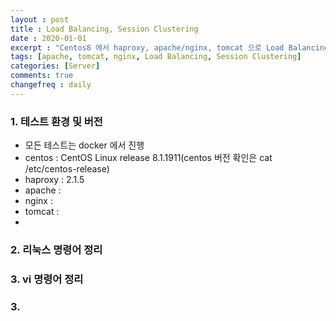 ```yaml
---
layout : post
title : Load Balancing, Session Clustering
date : 2020-01-01
excerpt : "Centos8 에서 haproxy, apache/nginx, tomcat 으로 Load Balancing, Session Clustering 환경 구축하기"
tags: [apache, tomcat, nginx, Load Balancing, Session Clustering]
categories: [Server]
comments: true
changefreq : daily
---
```


### 1. 테스트 환경 및 버전  
- 모든 테스트는 docker 에서 진행 
- centos : CentOS Linux release 8.1.1911(centos 버전 확인은 cat /etc/centos-release)
- haproxy : 2.1.5
- apache :
- nginx : 
- tomcat :
- 

### 2. 리눅스 명령어 정리 

### 3. vi 명령어 정리 



### 3. 
